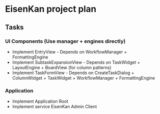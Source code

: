 # EisenKan project plan
## Tasks
### UI Components (Use manager + engines directly)
- Implement EntryView - Depends on
WorkflowManager + FormattingEngine
- Implement SubtaskExpansionView - Depends on
TaskWidget + LayoutEngine + BoardView (for column patterns)
- Implement TaskFormView - Depends on
CreateTaskDialog + ColumnWidget + TaskWidget + WorkflowManager +
FormattingEngine

### Application
- Implement Application Root
- Implement service EisenKan Admin Client